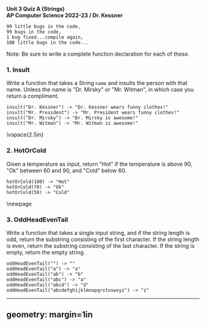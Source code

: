 __Unit 3 Quiz A (Strings)__  
__AP Computer Science 2022-23 / Dr. Kessner__  

```
99 little bugs in the code,
99 bugs in the code,
1 bug fixed...compile again,
100 little bugs in the code...
```

Note: Be sure to write a complete function declaration for each of these.


### 1. Insult

Write a function that takes a String `name` and insults the person with that
name.  Unless the name is "Dr. Mirsky" or "Mr. Witman", in which case you
return a compliment.

```
insult("Dr. Kessner") -> "Dr. Kessner wears funny clothes!"
insult("Mr. President") -> "Mr. President wears funny clothes!"
insult("Dr. Mirsky") -> "Dr. Mirsky is awesome!"
insult("Mr. Witman") -> "Mr. Witman is awesome!"
```

\vspace{2.5in}


### 2. HotOrCold

Given a temperature as input, return "Hot" if the temperature is above 90, 
"Ok" between 60 and 90, and "Cold" below 60.

```
hotOrCold(100) -> "Hot"
hotOrCold(70) -> "Ok"
hotOrCold(50) -> "Cold"
```

\newpage


### 3. OddHeadEvenTail

Write a function that takes a single input string, and if the string length is
odd, return the substring consisting of the first character.  If the string length
is even, return the substring consisting of the last character.  If the string is
empty, return the empty string.

```
oddHeadEvenTail("") -> ""
oddHeadEvenTail("a") -> "a"
oddHeadEvenTail("ab") -> "b"
oddHeadEvenTail("abc") -> "a"
oddHeadEvenTail("abcd") -> "d"
oddHeadEvenTail("abcdefghijklmnopqrstuvwxyz") -> "z"

```


---
geometry: margin=1in
---



